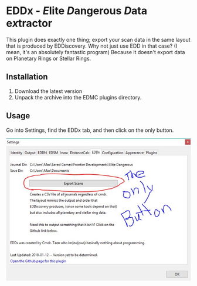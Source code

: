 # EDDx - *E*lite *D*angerous *D*ata e*x*tractor

This plugin does exactly one thing; export your scan data in the same layout that is produced by EDDiscovery. Why not just use EDD in that case? (I mean, it's an absolutely fantastic program) Because it doesn't export data on Planetary Rings or Stellar Rings. 

## Installation

1. Download the latest version 
2. Unpack the archive into the EDMC plugins directory.

## Usage

Go into Settings, find the EDDx tab, and then click on the only button. 

![Screenshot](images/EDDx-instructions.JPG)
